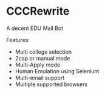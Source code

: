 # CCCRewrite
A decent EDU Mail Bot

Features:
- Multi college selection
- 2cap or manual mode
- Multi-Apply mode
- Human Emulation using Selenium
- Multi-email support
- Multiple supported browsers

